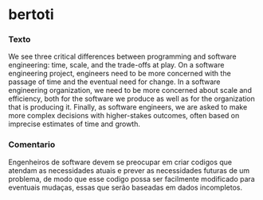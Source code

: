 # bertoti
### Texto
We see three critical differences between programming and software engineering: time, scale, and the trade-offs at play. On a software engineering project, engineers need to be more concerned with the passage of time and the eventual need for change. In a software engineering organization, we need to be more concerned about scale and efficiency, both for the software we produce as well as for the organization that is producing it. Finally, as software engineers, we are asked to make more complex decisions with higher-stakes outcomes, often based on imprecise estimates of time and growth.

### Comentario 
Engenheiros de software devem se preocupar em criar codigos que atendam as necessidades atuais e prever as necessidades futuras de um problema, de modo que esse codigo possa ser facilmente modificado para eventuais mudaças, essas que serão baseadas em dados incompletos.
